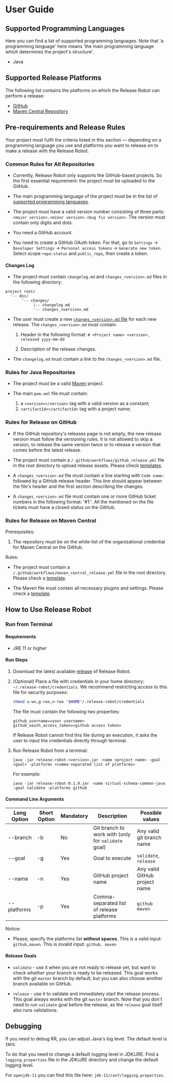 # User Guide

## Supported Programming Languages

Here you can find a list of supported programming languages. 
Note that 'a programming language' here means 'the main programming language which determines the project's structure'. 

* Java

## Supported Release Platforms

The following list contains the platforms on which the Release Robot can perform a release:

* [GitHub](https://github.com)
* [Maven Central Repository](https://mvnrepository.com/repos/central)

## Pre-requirements and Release Rules

Your project must fulfil the criteria listed in this section &mdash; depending on a programming language you use and platforms you want to release on to make a release with the Release Robot.

### Common Rules for All Repositories

* Currently, Release Robot only supports the GitHub-based projects. 
  So the first essential requirement: the project must be uploaded to the GitHub.
  
* The main programming language of the project must be in the list of [supported programming languages](#supported-programming-languages).

* The project must have a valid version number consisting of three parts: `<major version>.<minor version>.<bug fix version>`. 
  The version must contain only digits and dots.
    
* You need a GitHub account.

* You need to create a GitHub OAuth token. 
  For that, go to `Settings` &rarr; `Developer Settings` &rarr; `Personal access tokens` &rarr; `Generate new token`. 
  Select scope `repo:status` and `public_repo`, then create a token.

#### Changes Log

* The project must contain `changelog.md` and `changes_<version>.md` files in the following directory:

```
project root/
  '-- doc/
       '-- changes/
            |-- changelog.md
            '-- changes_<version>.md
```

* The user must create a new [`changes_<version>.md` file](changes_file_template.md) for each new release. The `changes_<version>.md` must contain:

    1. Header in the following format: `# <Project name> <version>, released yyyy-mm-dd`
    
    2. Description of the release changes. 
     
* The `changelog.md` must contain a link to the `changes_<version>.md` file.
        
### Rules for Java Repositories

* The project must be a valid [Maven](https://maven.apache.org/) project.

* The main `pom.xml` file must contain:
    1. a `<version></version>` tag with a valid version as a constant;
    1. `<artifactId></artifactId>` tag with a project name;

### Rules for Release on GitHub

* If the GitHub repository's releases page is not empty, the new release version must follow the versioning rules.
It is not allowed to skip a version, to release the same version twice or to release a version that comes before the latest release.

* The project must contain a `/.github/workflows/github_release.yml` file in the root directory to upload release assets. 
  Please check [templates](github_release_template.md).

* A `changes_<version>.md` file must contain a line starting with `Code name:` followed by a GitHub release header. 
  This line should appear between the file's header and the first section describing the changes.

* A `changes_<version>.md` file must contain one or more GitHub ticket numbers in the following format: '#1:<comment>'.
  All the mentioned on the file tickets must have a closed status on the GitHub.
 
### Rules for Release on Maven Central

Prerequisites:

1. The repository must be on the while-list of the organizational credential for Maven Central on the GitHub.

Rules: 

* The project must contain a `/.github/workflows/maven_central_release.yml` file in the root directory.
  Please check a [template](maven_central_release_template.md).

* The Maven file must contain all necessary plugins and settings.
  Please check a [template](maven_central_release_pom_file_template.md).
  
## How to Use Release Robot

### Run from Terminal

#### Requirements

* JRE 11 or higher

#### Run Steps

1. Download the latest available [release](https://github.com/exasol/release-robot/releases) of Release Robot.

1. (Optional) Place a file with credentials  in your home directory: `~/.release-robot/credentials`.
    We recommend restricting access to this file for security purposes:
    ```bash
    chmod u-wx,g-rwx,o-rwx "$HOME"/.release-robot/credentials
    ````
    The file must contain the following two properties:

    ```properties
    github_username=<your username>
    github_oauth_access_token=<github access token>
    ```
    If Release Robot cannot find this file during an execution, it asks the user to input the credentials directly through terminal.

1. Run Release Robot from a terminal:
    
    `java -jar release-robot-<version>.jar -name <project name> -goal <goal> -platforms <comma-separated list of platforms>`
    
    For example:

    `java -jar release-robot-0.1.0.jar -name virtual-schema-common-java -goal validate -platforms github`

#### Command Line Arguments

| Long Option | Short Option | Mandatory | Description                                        | Possible values               |
|-------------|--------------|-----------|----------------------------------------------------|-------------------------------|
| --branch    | -b           | No        | Git branch to work with (only for `validate` goal) | Any valid git branch name     |
| --goal      | -g           | Yes       | Goal to execute                                    | `validate`, `release`         |
| --name      | -n           | Yes       | GitHub project name                                | Any valid GitHub project name |
| --platforms | -p           | Yes       | Comma-separated list of release platforms          | `github`   `maven`            |

Notice:

* Please, specify the platforms list **without spaces**. This is a valid input:  `github,maven`. This is invalid input: `github, maven`

#### Release Goals

* `validate` - use it when you are not ready to release yet, but want to check whether your branch is ready to be released. 
This goal works with the git `master` branch by default, but you can also choose another branch available on GitHub. 

* `release` - use it to validate and immediately start the release process. This goal always works with the git `master` branch.
Note that you don't need to run `validate` goal before the release, as the `release` goal itself also runs validations.

## Debugging

If you need to debug RR, you can adjust Java's log level. The default level is `INFO`. 

To do that you need to change a default logging level in JDK/JRE. Find a `logging.properties` file in the JDK/JRE directory and change the default logging level. 

For `openjdk-11` you can find this file here: `jdk-11/conf/logging.properties`.
